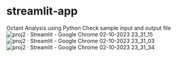 # streamlit-app
Octant Analysis using Python
Check sample input and output file
![proj2 · Streamlit - Google Chrome 02-10-2023 23_31_15](https://github.com/Amrit-star/streamlit-app/assets/76389901/1e0d3cbf-8e47-43ca-b7a0-ae8663a8ce09)
![proj2 · Streamlit - Google Chrome 02-10-2023 23_31_03](https://github.com/Amrit-star/streamlit-app/assets/76389901/50a56cdf-2de6-419e-b3cb-347e613aabdf)
![proj2 · Streamlit - Google Chrome 02-10-2023 23_31_34](https://github.com/Amrit-star/streamlit-app/assets/76389901/2479b3f4-a140-4725-82ca-e1593d48bc32)
